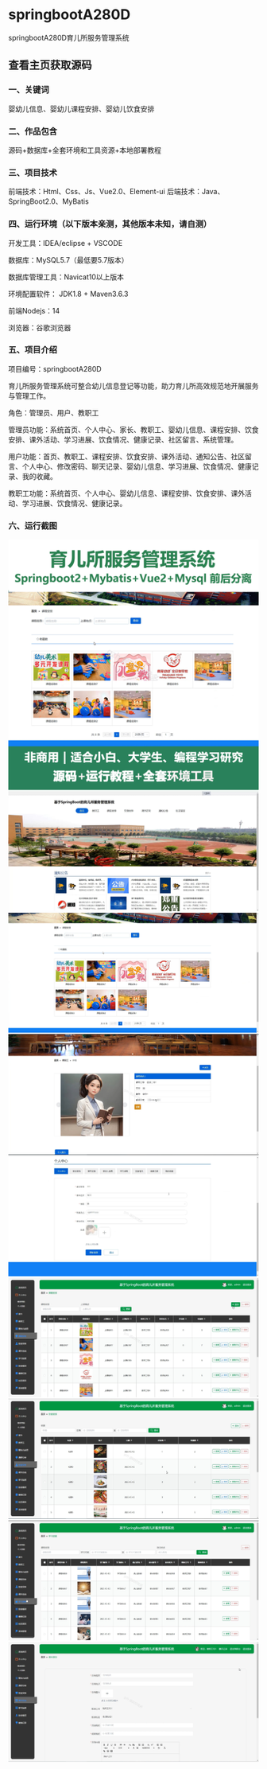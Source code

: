 # springbootA280D
springbootA280D育儿所服务管理系统
 
## 查看主页获取源码

### 一、关键词
婴幼儿信息、婴幼儿课程安排、婴幼儿饮食安排

### 二、作品包含
源码+数据库+全套环境和工具资源+本地部署教程

### 三、项目技术
前端技术：Html、Css、Js、Vue2.0、Element-ui 
后端技术：Java、SpringBoot2.0、MyBatis

### 四、运行环境（以下版本亲测，其他版本未知，请自测）
开发工具：IDEA/eclipse  + VSCODE

数据库：MySQL5.7（最低要5.7版本）

数据库管理工具：Navicat10以上版本

环境配置软件： JDK1.8 + Maven3.6.3

前端Nodejs：14

浏览器：谷歌浏览器

### 五、项目介绍
项目编号：springbootA280D

育儿所服务管理系统可整合幼儿信息登记等功能，助力育儿所高效规范地开展服务与管理工作。

角色：管理员、用户、教职工

管理员功能：系统首页、个人中心、家长、教职工、婴幼儿信息、课程安排、饮食安排、课外活动、学习进展、饮食情况、健康记录、社区留言、系统管理。

用户功能：首页、教职工、课程安排、饮食安排、课外活动、通知公告、社区留言、个人中心、修改密码、聊天记录、婴幼儿信息、学习进展、饮食情况、健康记录、我的收藏。

教职工功能：系统首页、个人中心、婴幼儿信息、课程安排、饮食安排、课外活动、学习进展、饮食情况、健康记录。

### 六、运行截图
![cover.png](./cover.png)
![1.png](./1.png)
![2.png](./2.png)
![3.png](./3.png)
![4.png](./4.png)
![5.png](./5.png)
![6.png](./6.png)
![7.png](./7.png)
![8.png](./8.png)
